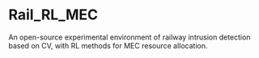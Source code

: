 # Rail_RL_MEC
An open-source experimental environment of railway intrusion detection based on CV, with RL methods for MEC resource allocation.
